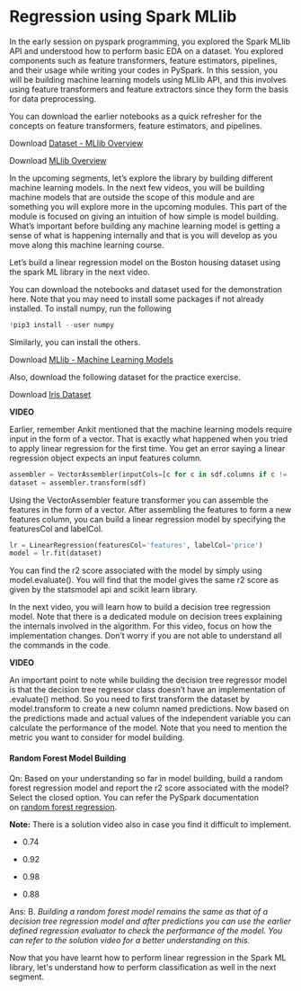 # Regression using Spark MLlib

In the early session on pyspark programming, you explored the Spark MLlib API and understood how to perform basic EDA on a dataset. You explored components such as feature transformers, feature estimators, pipelines, and their usage while writing your codes in PySpark. In this session, you will be building machine learning models using MLlib API, and this involves using feature transformers and feature extractors since they form the basis for data preprocessing.

You can download the earlier notebooks as a quick refresher for the concepts on feature transformers, feature estimators, and pipelines.

Download [Dataset - MLlib Overview](auto-miles-per-gallon-Raw.csv)

Download [MLlib Overview](MLlib_Overview_Basics.ipynb)

In the upcoming segments, let’s explore the library by building different machine learning models. In the next few videos, you will be building machine models that are outside the scope of this module and are something you will explore more in the upcoming modules. This part of the module is focused on giving an intuition of how simple is model building. What’s important before building any machine learning model is getting a sense of what is happening internally and that is you will develop as you move along this machine learning course. 

Let’s build a linear regression model on the Boston housing dataset using the spark ML library in the next video.

You can download the notebooks and dataset used for the demonstration here. Note that you may need to install some packages if not already installed. To install numpy, run the following

```python
!pip3 install --user numpy
```

Similarly, you can install the others.

Download [MLlib - Machine Learning Models](MLLib_Overview_Basics.ipynb)

Also, download the following dataset for the practice exercise. 

Download [Iris Dataset](iris.csv)

**VIDEO**

Earlier, remember Ankit mentioned that the machine learning models require input in the form of a vector. That is exactly what happened when you tried to apply linear regression for the first time. You get an error saying a linear regression object expects an input features column.

```python
assembler = VectorAssembler(inputCols=[c for c in sdf.columns if c != 'price'], outputCol='features')
dataset = assembler.transform(sdf)
```

Using the VectorAssembler feature transformer you can assemble the features in the form of a vector. After assembling the features to form a new features column, you can build a linear regression model by specifying the featuresCol and labelCol.

```python
lr = LinearRegression(featuresCol='features', labelCol='price')
model = lr.fit(dataset)
```

You can find the r2 score associated with the model by simply using model.evaluate(). You will find that the model gives the same r2 score as given by the statsmodel api and scikit learn library.

In the next video, you will learn how to build a decision tree regression model. Note that there is a dedicated module on decision trees explaining the internals involved in the algorithm. For this video, focus on how the implementation changes. Don’t worry if you are not able to understand all the commands in the code.

**VIDEO**

An important point to note while building the decision tree regressor model is that the decision tree regressor class doesn’t have an implementation of .evaluate() method. So you need to first transform the dataset by model.transform to create a new column named predictions. Now based on the predictions made and actual values of the independent variable you can calculate the performance of the model. Note that you need to mention the metric you want to consider for model building.

#### Random Forest Model Building

Qn: Based on your understanding so far in model building, build a random forest regression model and report the r2 score associated with the model? Select the closed option. You can refer the PySpark documentation on [random forest regression](https://spark.apache.org/docs/latest/ml-classification-regression.html#random-forest-regression).

**Note:** There is a solution video also in case you find it difficult to implement.

- 0.74

- 0.92

- 0.98

- 0.88

Ans: B. *Building a random forest model remains the same as that of a decision tree regression model and after predictions you can use the earlier defined regression evaluator to check the performance of the model. You can refer to the solution video for a better understanding on this.*

Now that you have learnt how to perform linear regression in the Spark ML library, let's understand how to perform classification as well in the next segment.